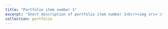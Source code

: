 ```yaml
---
title: "Portfolio item number 1"
excerpt: "Short description of portfolio item number 1<br/><img src='/images/500x300.png'>"
collection: portfolio
---
```

<!-- 
This is an item in your portfolio. It can be have images or nice text. If you name the file .md, it will be parsed as markdown. If you name the file .html, it will be parsed as HTML. 
 -->
 
 
